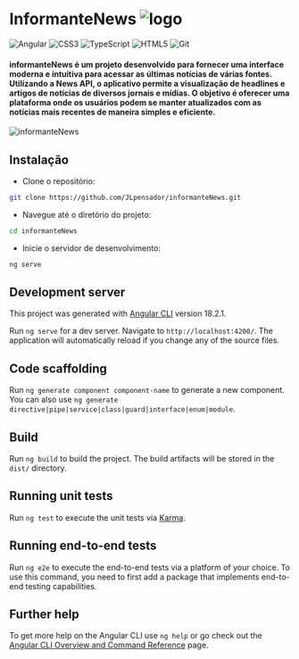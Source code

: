 # InformanteNews ![logo](https://github.com/user-attachments/assets/cb79674f-26d6-4a7f-8b13-f7aea4cd72b0)


![Angular](https://img.shields.io/badge/angular-%23DD0031.svg?style=for-the-badge&logo=angular&logoColor=white)
![CSS3](https://img.shields.io/badge/css3-%231572B6.svg?style=for-the-badge&logo=css3&logoColor=white)
![TypeScript](https://img.shields.io/badge/typescript-%23007ACC.svg?style=for-the-badge&logo=typescript&logoColor=white)
![HTML5](https://img.shields.io/badge/html5-%23E34F26.svg?style=for-the-badge&logo=html5&logoColor=white)
![Git](https://img.shields.io/badge/git-%23F05033.svg?style=for-the-badge&logo=git&logoColor=white)

<h4>
informanteNews é um projeto desenvolvido para fornecer uma interface moderna e intuitiva para acessar as últimas notícias de várias fontes. Utilizando a News API, o aplicativo permite a visualização de headlines e artigos de notícias de diversos jornais e mídias. O objetivo é oferecer uma plataforma onde os usuários podem se manter atualizados com as notícias mais recentes de maneira simples e eficiente.
</h4>

![informanteNews](https://github.com/user-attachments/assets/30b7e380-37e0-4f4d-9c9b-39fc9c31a040)

## Instalação
- Clone o repositório:
```sh
git clone https://github.com/JLpensador/informanteNews.git
```
- Navegue até o diretório do projeto:
```sh
cd informanteNews
```
- Inicie o servidor de desenvolvimento: 
```sh
ng serve
```

## Development server
This project was generated with [Angular CLI](https://github.com/angular/angular-cli) version 18.2.1.

Run `ng serve` for a dev server. Navigate to `http://localhost:4200/`. The application will automatically reload if you change any of the source files.

## Code scaffolding

Run `ng generate component component-name` to generate a new component. You can also use `ng generate directive|pipe|service|class|guard|interface|enum|module`.

## Build

Run `ng build` to build the project. The build artifacts will be stored in the `dist/` directory.

## Running unit tests

Run `ng test` to execute the unit tests via [Karma](https://karma-runner.github.io).

## Running end-to-end tests

Run `ng e2e` to execute the end-to-end tests via a platform of your choice. To use this command, you need to first add a package that implements end-to-end testing capabilities.

## Further help

To get more help on the Angular CLI use `ng help` or go check out the [Angular CLI Overview and Command Reference](https://angular.dev/tools/cli) page.

